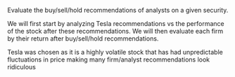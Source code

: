 Evaluate the buy/sell/hold recommendations of analysts on a given security.

We will first start by analyzing Tesla recommendations vs the performance of the stock after these recommendations. 
We will then evaluate each firm by their return after buy/sell/hold recommendations.

Tesla was chosen as it is a highly volatile stock that has had unpredictable fluctuations in price making many firm/analyst recommendations look ridiculous
